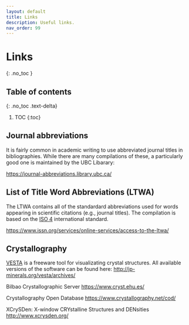 ```yaml
---
layout: default
title: Links
description: Useful links.
nav_order: 99
---
```


# Links
{: .no_toc }

## Table of contents
{: .no_toc .text-delta}

1. TOC
{:toc}

## Journal abbreviations

It is fairly common in academic writing to use abbreviated journal titles in
bibliographies. While there are many compilations of these, a particularly good
one is maintained by the UBC Libarary:

<https://journal-abbreviations.library.ubc.ca/>

## List of Title Word Abbreviations (LTWA)

The LTWA contains all of the standardard abbreviations used for words appearing
in scientific citations (e.g., journal titles). The compilation is based on the
[ISO 4] international standard.

<https://www.issn.org/services/online-services/access-to-the-ltwa/>

[ISO 4]: https://en.wikipedia.org/wiki/ISO_4

## Crystallography

[VESTA] is a freeware tool for visualizating crystal structures.
All available versions of the software can be found here:
<http://jp-minerals.org/vesta/archives/>

[VESTA]: http://jp-minerals.org/vesta/en/

Bilbao Crystallographic Server
<https://www.cryst.ehu.es/>

Crystallography Open Database
<https://www.crystallography.net/cod/>

XCrySDen: X-window CRYstalline Structures and DENsities
<http://www.xcrysden.org/>
